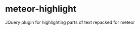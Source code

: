 meteor-highlight
================

JQuery plugin for highlighting parts of text repacked for meteor
